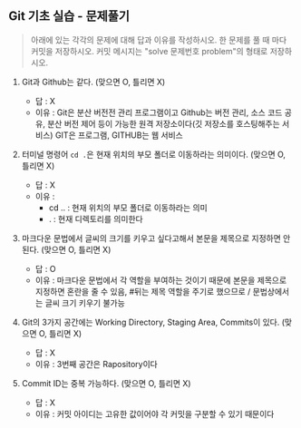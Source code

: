 ## Git 기초 실습 - 문제풀기

> 아래에 있는 각각의 문제에 대해 답과 이유를 작성하시오.
> 한 문제를 풀 때 마다 커밋을 저장하시오. 커밋 메시지는 "solve 문제번호 problem"의 형태로 저장하시오.



1. Git과 Github는 같다. (맞으면 O, 틀리면 X)

   - 답 : X
   - 이유 : Git은 분산 버전전 관리 프로그램이고 Github는 버전 관리, 소스 코드 공유, 분산 버전 제어 등이 가능한 원격 저장소이다(깃 저장소를 호스팅해주는 서비스) GIT은 프로그램, GITHUB는 웹 서비스

   

2. 터미널 명령어 `cd .`은 현재 위치의 부모 폴더로 이동하라는 의미이다. (맞으면 O, 틀리면 X)

   - 답 : X
   - 이유 :
     - cd .. : 현재 위치의 부모 폴더로 이동하라는 의미
     - . : 현재 디렉토리를 의미한다



3. 마크다운 문법에서 글씨의 크기를 키우고 싶다고해서 본문을 제목으로 지정하면 안된다. (맞으면 O, 틀리면 X)
   - 답 : O
   - 이유 : 마크다운 문법에서 각 역할을 부여하는 것이기 때문에 본문을 제목으로 지정하면 혼란을 줄 수 있음, #뒤는 제목 역할을 주기로 했으므로 / 문법상에서는 글씨 크기 키우기 불가능



4. Git의 3가지 공간에는 Working Directory, Staging Area, Commits이 있다. (맞으면 O, 틀리면 X)
   - 답 : X
   - 이유 : 3번째 공간은 Rapository이다



5. Commit ID는 중복 가능하다. (맞으면 O, 틀리면 X)
   - 답 : X
   - 이유 : 커밋 아이디는 고유한 값이어야 각 커밋을 구분할 수 있기 때문이다